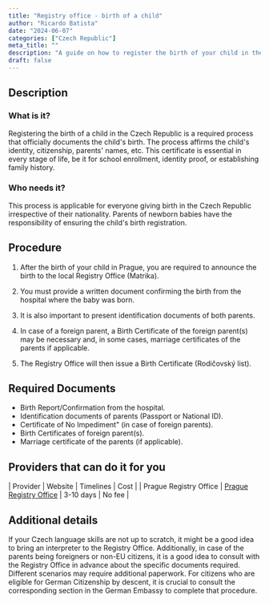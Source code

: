 ```yaml
---
title: "Registry office - birth of a child"
author: "Ricardo Batista"
date: "2024-06-07"
categories: ["Czech Republic"]
meta_title: ""
description: "A guide on how to register the birth of your child in the Czech Republic. This process is vital for ensuring your child's citizenship and social benefits in the future."
draft: false
---
```


## Description
### What is it?
Registering the birth of a child in the Czech Republic is a required process that officially documents the child's birth. The process affirms the child's identity, citizenship, parents' names, etc. This certificate is essential in every stage of life, be it for school enrollment, identity proof, or establishing family history.

### Who needs it?
This process is applicable for everyone giving birth in the Czech Republic irrespective of their nationality. Parents of newborn babies have the responsibility of ensuring the child's birth registration.

## Procedure

1. After the birth of your child in Prague, you are required to announce the birth to the local Registry Office (Matrika).

2. You must provide a written document confirming the birth from the hospital where the baby was born.

3. It is also important to present identification documents of both parents.

4. In case of a foreign parent, a Birth Certificate of the foreign parent(s) may be necessary and, in some cases, marriage certificates of the parents if applicable.

5. The Registry Office will then issue a Birth Certificate (Rodičovský list).

## Required Documents

- Birth Report/Confirmation from the hospital.
- Identification documents of parents (Passport or National ID).
- Certificate of No Impediment" (in case of foreign parents).
- Birth Certificates of foreign parent(s).
- Marriage certificate of the parents (if applicable).

## Providers that can do it for you

| Provider        |     Website     |     Timelines    |       Cost      |
| Prague Registry Office      |  [Prague Registry Office](https://www.praha.eu/jnp/en/life_events/birth/index.html)      |      3-10 days      |        No fee       |

## Additional details

If your Czech language skills are not up to scratch, it might be a good idea to bring an interpreter to the Registry Office. Additionally, in case of the parents being foreigners or non-EU citizens, it is a good idea to consult with the Registry Office in advance about the specific documents required. Different scenarios may require additional paperwork. For citizens who are eligible for German Citizenship by descent, it is crucial to consult the corresponding section in the German Embassy to complete that procedure.